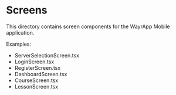 # Screens

This directory contains screen components for the WayrApp Mobile application.

Examples:
- ServerSelectionScreen.tsx
- LoginScreen.tsx
- RegisterScreen.tsx
- DashboardScreen.tsx
- CourseScreen.tsx
- LessonScreen.tsx